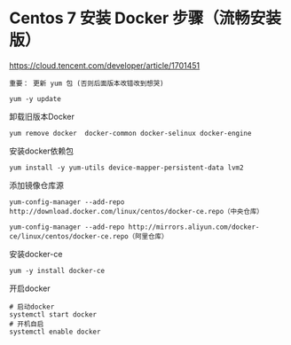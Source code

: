 # Centos 7 安装 Docker 步骤（流畅安装版）
https://cloud.tencent.com/developer/article/1701451

`重要： 更新 yum 包 (否则后面版本改错改到想哭)`
```shell
yum -y update 
```

卸载旧版本Docker
```shell
yum remove docker  docker-common docker-selinux docker-engine
```
安装docker依赖包
```shell
yum install -y yum-utils device-mapper-persistent-data lvm2
```
添加镜像仓库源
```shell
yum-config-manager --add-repo http://download.docker.com/linux/centos/docker-ce.repo（中央仓库）

yum-config-manager --add-repo http://mirrors.aliyun.com/docker-ce/linux/centos/docker-ce.repo（阿里仓库）
```

安装docker-ce
```shell
yum -y install docker-ce
```

开启docker
```shell
# 启动docker
systemctl start docker
# 开机自启
systemctl enable docker
```